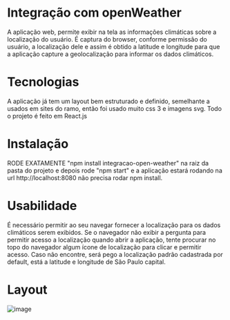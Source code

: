 # Integração com openWeather

A aplicação web, permite exibir na tela as informações climáticas sobre a localização do usuário.
É captura do browser, conforme permissão do usuário, a localização dele e assim é obtido a latitude e longitude para que a aplicação capture a geolocalização para informar os dados climáticos.

# Tecnologias

A aplicação já tem um layout bem estruturado e definido, semelhante a usados em sites do ramo, então foi usado muito css 3 e imagens svg. Todo o projeto é feito em React.js

# Instalação

RODE EXATAMENTE "npm install integracao-open-weather" na raiz da pasta do projeto e depois rode "npm start" e a aplicação estará rodando na url http://localhost:8080 não precisa rodar npm install.


# Usabilidade

É necessário permitir ao seu navegar fornecer a localização para os dados climáticos serem exibidos. Se o navegador não exibir a pergunta para permitir acesso a localização quando abrir a aplicação, tente procurar no topo do navegador algum ícone de localização para clicar e permitir acesso. Caso não encontre, será pego a localização padrão cadastrada por default, está a latitude e longitude de São Paulo capital.

# Layout

![image](https://user-images.githubusercontent.com/91918525/149658298-a0853035-6aa0-4bb1-a789-7de7bbdefb6b.png)
